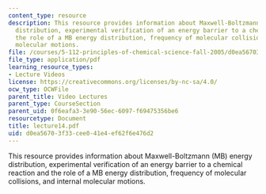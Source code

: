 ```yaml
---
content_type: resource
description: This resource provides information about Maxwell-Boltzmann (MB) energy
  distribution, experimental verification of an energy barrier to a chemical reaction  and
  the role of a MB energy distribution, frequency of molecular collisions, and internal
  molecular motions.
file: /courses/5-112-principles-of-chemical-science-fall-2005/d0ea56703f33cee041e4ef62f6e476d2_lecture14.pdf
file_type: application/pdf
learning_resource_types:
- Lecture Videos
license: https://creativecommons.org/licenses/by-nc-sa/4.0/
ocw_type: OCWFile
parent_title: Video Lectures
parent_type: CourseSection
parent_uid: 0f6eafa3-3e90-56ec-6097-f69475356be6
resourcetype: Document
title: lecture14.pdf
uid: d0ea5670-3f33-cee0-41e4-ef62f6e476d2
---
```

This resource provides information about Maxwell-Boltzmann (MB) energy distribution, experimental verification of an energy barrier to a chemical reaction  and the role of a MB energy distribution, frequency of molecular collisions, and internal molecular motions.